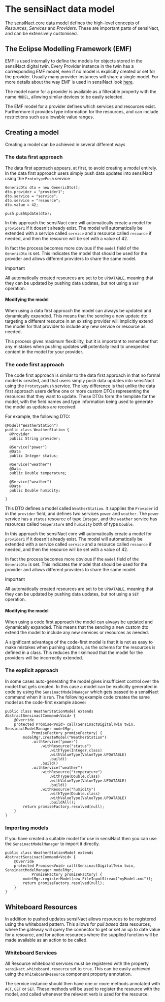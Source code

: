 # The sensiNact data model

The [sensiNact core data model](../CoreModel.md) defines the high-level concepts of *Resources*, *Services* and *Providers*. These are important parts of sensiNact, and can be extensively customised.

## The Eclipse Modelling Framework (EMF)

EMF is used internally to define the models for objects stored in the sensiNact digital twin. Every Provider instance in the twin has a corresponding EMF model, even if no model is explicitly created or set for the provider. Usually many provider instances will share a single model. For more details about the way EMF is used in sensiNact look [here](EMFModel.md).

The model name for a provider is available as a filterable property with the name `MODEL`, allowing similar devices to be easily selected.

The EMF model for a provider defines which services and resources exist. Furthermore it provides type information for the resources, and can include restrictions such as allowable value ranges.

## Creating a model

Creating a model can be achieved in several different ways

### The data first approach

The data first approach appears, at first, to avoid creating a model entirely. In the data first approach users simply push data updates into sensiNact using the `PrototypePush` service

```
GenericDto dto = new GenericDto();
dto.provider = "provider1";
dto.service = "service";
dto.service = "resource";
dto.value = 42;

push.pushUpdate(dto);
```

In this approach the sensiNact core will automatically create a model for `provider1` if it doesn't already exist. The model will automatically be extended with a service called `service` and a resource called `resource` if needed, and then the resource will be set with a value of 42.

In fact the process becomes more obvious if the `model` field of the `GenericDto` is set. This indicates the model that should be used for the provider and allows different providers to share the same model.

> [!IMPORTANT]
> All automatically created resources are set to be `UPDATABLE`, meaning that they can be updated by pushing data updates, but not using a `SET` operation.

#### Modifying the model

When using a data first approach the model can always be updated and dynamically expanded. This means that the sending a new update dto targeting a different resource in an existing provider will implicitly extend the model for that provider to include any new service or resource as needed.

This process gives maximum flexibility, but it is important to remember that any mistakes when pushing updates will potentially lead to unexpected content in the model for your provider.

### The code first approach

The code first approach is similar to the data first approach in that no formal model is created, and that users simply push data updates into sensiNact using the `PrototypePush` service. The key difference is that unlike the data first approach users define one or more custom DTOs representing the resources that they want to update. These DTOs form the template for the model, with the field names and type information being used to generate the model as updates are received.

For example, the following DTO:

```
@Model("WeatherStation")
public class WeatherStation {
  @Provider
  public String provider;

  @Service("power")
  @Data
  public Integer status;

  @Service("weather")
  @Data
  public Double temperature;

  @Service("weather")
  @Data
  public Double humidity;

}
```

This DTO defines a model called `WeatherStation`. It supplies the `Provider` id in the `provider` field, and defines two services `power` and `weather`. The `power` service has a `status` resource of type `Integer`, and the `weather` service has resources called `temperature` and `humidity` both of type `Double`.

In this approach the sensiNact core will automatically create a model for `provider1` if it doesn't already exist. The model will automatically be extended with a service called `service` and a resource called `resource` if needed, and then the resource will be set with a value of 42.

In fact the process becomes more obvious if the `model` field of the `GenericDto` is set. This indicates the model that should be used for the provider and allows different providers to share the same model.

> [!IMPORTANT]
> All automatically created resources are set to be `UPDATABLE`, meaning that they can be updated by pushing data updates, but not using a `SET` operation.

#### Modifying the model

When using a code first approach the model can always be updated and dynamically expanded. This means that the sending a new custom dto  extend the model to include any new services or resources as needed.

A significant advantage of the code-first model is that it is not as easy to make mistakes when pushing updates, as the schema for the resources is defined in a class. This reduces the likelihood that the model for the providers will be incorrectly extended.

### The explicit approach

In some cases auto-generating the model gives insufficient control over the model that gets created. In this case a model can be explicitly generated in code by using the `SensinactModelManager` which gets passed to a sensiNact command when it is run. The following example code creates the same model as the code-first example above:

```
public class WeatherStationModel extends AbstractSensinactCommand<Void> {
    @Override
    protected Promise<Void> call(SensinactDigitalTwin twin, SensinactModelManager modelMgr,
            PromiseFactory promiseFactory) {
        modelMgr.createModel("WeatherStation")
            .withService("power")
                .withResource("status")
                    .withType(Integer.class)
                    .withValueType(ValueType.UPDATABLE)
                    .build()
                .build()
            .withService("weather")
                .withResource("temperature")
                    .withType(Double.class)
                    .withValueType(ValueType.UPDATABLE)
                    .build()
                .withResource("humidity")
                    .withType(Double.class)
                    .withValueType(ValueType.UPDATABLE)
                    .buildAll();
        return promiseFactory.resolved(null);
    }
}
```


### Importing models

If you have created a suitable model for use in sensiNact then you can use the `SensinactModelManager` to import it directly.


```
public class WeatherStationModel extends AbstractSensinactCommand<Void> {
    @Override
    protected Promise<Void> call(SensinactDigitalTwin twin, SensinactModelManager modelMgr,
            PromiseFactory promiseFactory) {
        modelMgr.registerModel(new FileInputStream("myModel.xmi"));
        return promiseFactory.resolved(null);
    }
}
```

## Whiteboard Resources

In addition to pushed updates sensiNact allows resources to be registered using the whiteboard pattern. This allows for *pull based* data resources, where the gateway will query the connector to get or set an up to date value for a resource, and for action resources where the supplied function will be made available as an action to be called.

### Whiteboard Services

All Resource whiteboard services must be registered with the property `sensiNact.whiteboard.resource` set to `true`. This can be easily achieved using the `WhiteboardResource` component property annotation.

The service instance should then have one or more methods annotated with `ACT`, `GET` or `SET`. These methods will be used to register the resource with the model, and called whenever the relevant verb is used for the resource.




